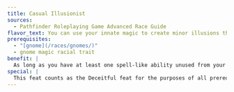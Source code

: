 ```yaml
---
title: Casual Illusionist
sources:
  - Pathfinder Roleplaying Game Advanced Race Guide
flavor_text: You can use your innate magic to create minor illusions that augment your efforts at trickery and deceit.
prerequisites:
  - "[gnome](/races/gnomes/)"
  - gnome magic racial trait
benefit: |
  As long as you have at least one spell-like ability unused from your gnome magic racial trait, you gain a +2 racial bonus on all Bluff, Disguise, and Sleight of Hand checks you make. At 10th level, these bonuses increase to +4.
special: |
  This feat counts as the Deceitful feat for the purposes of all prerequisites.
---
```


